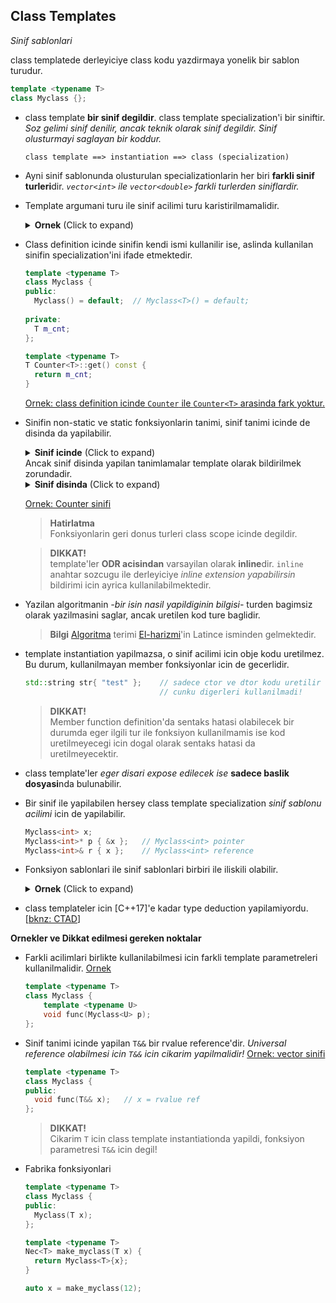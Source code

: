 ## Class Templates
*Sinif sablonlari*

<!-- Ders 28 00:11:00 civari -->

class templatede derleyiciye class kodu yazdirmaya yonelik bir sablon turudur.

```C++
template <typename T>
class Myclass {};
```

* class template **bir sinif degildir**. class template specialization'i bir siniftir.  
  *Soz gelimi sinif denilir, ancak teknik olarak sinif degildir. Sinif olusturmayi saglayan bir koddur.*
  ```
  class template ==> instantiation ==> class (specialization)
  ```
* Ayni sinif sablonunda olusturulan specializationlarin her biri **farkli sinif turleri**dir.
  *`vector<int>` ile `vector<double>` farkli turlerden siniflardir.*

* Template argumani turu ile sinif acilimi turu karistirilmamalidir.
  <details>
  <summary><b>Ornek</b> (Click to expand)</summary>
  
  ```C++
  template <typename T>
  struct Nec{ 
      Nec() 
      {
          std::cout << "type T = " << typeid(T).name() << '\n';
          std::cout << "class type = " << typeid(Nec).name() << '\n';
      }
  };
  ```
  ```C++
  Nec<int> x1;        // T = int,      x1 = Nec<int>
  Nec<double> x2;     // T = double,   x2 = Nec<double>
  Nec<Nec<int>> x3;   // T = Nec<int>, x3 = Nec<Nec<int>>
  ```
  </details>

  <!--  -->
  
* Class definition icinde sinifin kendi ismi kullanilir ise, aslinda kullanilan sinifin specialization'ini ifade etmektedir.
  ```C++
  template <typename T>
  class Myclass {
  public:
    Myclass() = default;  // Myclass<T>() = default;
    
  private:
    T m_cnt;
  };
  ```
  ```C++
  template <typename T>
  T Counter<T>::get() const {
    return m_cnt;
  }
  ```
  [Ornek: class definition icinde `Counter` ile `Counter<T>` arasinda fark yoktur.](res/src/343_class_templates/counter01/)

* Sinifin non-static ve static fonksiyonlarin tanimi, sinif tanimi icinde de disinda da yapilabilir.
  <details>
  <summary><b>Sinif icinde</b> (Click to expand)</summary>
  
  ```C++
  template <typename T>
  class Myclass {
  public:
    Myclass() = default;  // Myclass<T>() = default;
    
    void set(T val) {
      m_cnt = val;
    }
    T get() const {
      return m_cnt;
    }
  private:
    T m_cnt;
  };
  ```
  </details>
  <!--  -->
  Ancak sinif disinda yapilan tanimlamalar template olarak bildirilmek zorundadir.
  
  <details>
  <summary><b>Sinif disinda</b> (Click to expand)</summary>
  
  ```C++
  template <typename T>
  class Myclass {
  public:
    Myclass() = default;  // Myclass<T>() = default;
    
    void set(T val);
    T get() const;
  private:
    T m_cnt;
  };
  
  template <typename T>
  T Counter<T>::set(T val) {
    m_cnt = val;
  }
  
  template <typename T>
  T Counter<T>::get() const {
    return m_cnt;
  }
  ```
  </details>
  <!--  -->
  
  [Ornek: Counter sinifi](res/src/343_class_templates/counter01/)
  
  > **Hatirlatma**  
  > Fonksiyonlarin geri donus turleri class scope icinde degildir.
  
  > **DIKKAT!**  
  > template'ler **ODR acisindan** varsayilan olarak **inline**dir. 
  > `inline` anahtar sozcugu ile derleyiciye *inline extension yapabilirsin* bildirimi icin ayrica kullanilabilmektedir.


* Yazilan algoritmanin *-bir isin nasil yapildiginin bilgisi-* turden bagimsiz olarak yazilmasini saglar, ancak uretilen kod ture baglidir.
  
  > **Bilgi**
  > [Algoritma](https://tr.wikipedia.org/wiki/Algoritma) terimi [El-harizmi](https://tr.wikipedia.org/wiki/H%C3%A2rizm%C3%AE)'in Latince isminden gelmektedir. 

* template instantiation yapilmazsa, o sinif acilimi icin obje kodu uretilmez. Bu durum, kullanilmayan member fonksiyonlar icin de gecerlidir.
  ```C++
  std::string str{ "test" };    // sadece ctor ve dtor kodu uretilir
                                // cunku digerleri kullanilmadi!
  ```

  > **DIKKAT!**  
  > Member function definition'da sentaks hatasi olabilecek bir durumda eger ilgili tur ile fonksiyon kullanilmamis ise kod uretilmeyecegi icin dogal olarak sentaks hatasi da uretilmeyecektir.

* class template'ler *eger disari expose edilecek ise* **sadece baslik dosyasi**nda bulunabilir. 
  
* Bir sinif ile yapilabilen hersey class template specialization *sinif sablonu acilimi* icin de yapilabilir.
  ```C++
  Myclass<int> x;
  Myclass<int>* p { &x };   // Myclass<int> pointer
  Myclass<int>& r { x };    // Myclass<int> reference
  ```

* Fonksiyon sablonlari ile sinif sablonlari birbiri ile iliskili olabilir.
  <details>
  <summary><b>Ornek</b> (Click to expand)</summary>
  
  ```C++
  bool operator==(const Myclass<int>& a, const Myclass<int>& b);
  bool operator==(const Myclass<double>& a, const Myclass<double>& b);
  ```
  Yukaridaki bildirimler yerine soyle bir bildirim de yapilabilir:
  ```C++
  template<typename T>
  bool operator==(const Myclass<T>& a, const Myclass<T>& b);
  ```
  > **DIKKAT!**  
  > Yukaridaki ornekte parametreler `const Myclass<T>&` yerine `const T&` olsaydi bu tum turler icin gecerli oldurdu!
  </details>
  <!--  -->
  
* class templateler icin [C++17]'e kadar type deduction yapilamiyordu. [[bknz: CTAD](341_template_params_and_args.md#ctad-c17)]

**Ornekler ve Dikkat edilmesi gereken noktalar**

* Farkli acilimlari birlikte kullanilabilmesi icin farkli template parametreleri kullanilmalidir.
  [Ornek](res/src/class_template01.cpp)
  ```C++
  template <typename T>
  class Myclass {
      template <typename U>
      void func(Myclass<U> p);
  };
  ```

* Sinif tanimi icinde yapilan `T&&` bir rvalue reference'dir.
  *Universal reference olabilmesi icin `T&&` icin cikarim yapilmalidir!*
  [Ornek: vector sinifi](res/src/class_template02.cpp)
  ```C++
  template <typename T>
  class Myclass {
  public:
    void func(T&& x);   // x = rvalue ref
  };
  ```
  > **DIKKAT!**  
  > Cikarim `T` icin class template instantiationda yapildi, fonksiyon parametresi `T&&` icin degil!
  
* Fabrika fonksiyonlari
  ```C++
  template <typename T>
  class Myclass { 
  public:
    Myclass(T x);
  };
  
  template <typename T>
  Nec<T> make_myclass(T x) {
    return Myclass<T>{x};
  }
  ```
  ```C++
  auto x = make_myclass(12);
  ```